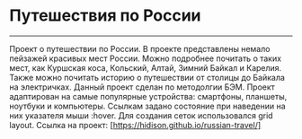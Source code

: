 # Путешествия по России
------------------

Проект о путешествии по России. В проекте представлены немало пейзажей красивых мест России. Можно подробнее почитать о таких мест, как Куршская коса, Кольский, Алтай, Зимний Байкал и Карелия. Также можно почитать историю о путешествии от столицы до Байкала на электричках. Данный проект сделан по методолгии БЭМ. Проект адаптирован на самые популярные устройства: смартфоны, планшеты, ноутбуки и компьютеры. Ссылкам задано состояние при наведении на них указателя мыши :hover. Для создания сеток использовался grid layout.
Ссылка на проект: [https://hidison.github.io/russian-travel/]